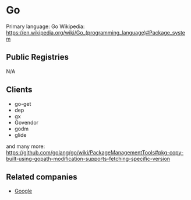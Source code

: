 # Go

Primary language: Go
Wikipedia: https://en.wikipedia.org/wiki/Go_(programming_language)#Package_system

## Public Registries

N/A

## Clients

- go-get
- dep
- gx
- Govendor
- godm
- glide

and many more: https://github.com/golang/go/wiki/PackageManagementTools#pkg-copy-built-using-gopath-modification-supports-fetching-specific-version

## Related companies

- [Google](https://google.com/)
